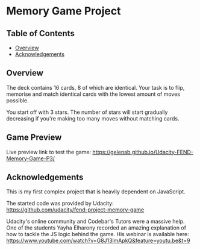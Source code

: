 # Memory Game Project

## Table of Contents

* [Overview](#Overview)
* [Acknowledgements](#acknowledgements)

## Overview

The deck contains 16 cards, 8 of which are identical. Your task is to flip, memorise and match identical cards with the lowest amount of moves possible.

You start off with 3 stars. The number of stars will start gradually decreasing if you're making too many moves without matching cards.

## Game Preview

Live preview link to test the game: https://gelenab.github.io/Udacity-FEND-Memory-Game-P3/

## Acknowledgements

This is my first complex project that is heavily dependent on JavaScript.

The started code was provided by Udacity: https://github.com/udacity/fend-project-memory-game

Udacity's online community and Codebar's Tutors were a massive help. One of the students Yayha Elharony recorded an amazing explanation of how to tackle the JS logic behind the game.
His webinar is available here: https://www.youtube.com/watch?v=G8J13lmApkQ&feature=youtu.be&t=9
